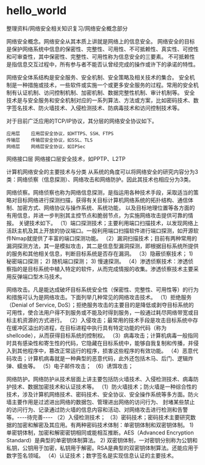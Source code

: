# hello_world
整理资料/网络安全相关知识复习/网络安全概念部分

网络安全概念。网络安全从其本质上讲就是网络上的信息安全。
网络安全的目标是保护网络系统中信息的保密性、完整性、可用性、不可抵赖性、真实性、可控性和可审查性，其中保密性、完整性、可用性称为信息安全的三要素。
不可抵赖性是指信息交互过程中，所有参与者不能否认曾经完成的操作或许下的承诺的特性。

网络安全体系结构是安全服务、安全机制、安全策略及相关技术的集合。
安全机制是一种措施或技术，一些软件或实施一个或更多安全服务的过程。常用的安全机制有认证机制、访问控制机制、加密机制、数据完整性机制、审计机制等。
安全技术是与安全服务和安全机制对应的一系列算法、方法或方案，比如密码技术、数字签名技术、防火墙技术、入侵检测技术、防病毒技术和访问控制技术等。

对于目前广泛应用的TCP/IP协议，其分层的网络安全协议如下。

    应用层    应用层安全协议，如HTTPS、SSH、FTPS
    传输层    传输层安全协议，如SSL、TLS
    网络层    网络层安全协议，如IPSec
  网络接口层  网络接口层安全技术，如PPTP、L2TP

计算机网络安全的主要技术与分类
从系统的角度可以将网络安全的研究内容分为3类：网络侦察（信息探测）、网络攻击和网络防护。因此其技术也相应分为3类。

网络侦察。网络侦察也称为网络信息探测，是指运用各种技术手段，采取适当的策略对目标网络进行探测扫描，获得有关目标计算机网络系统的拓扑结构、通信体制、加密方式、网络协议与操作系统、系统功能，
以及目标地理位置等各方面的有用信息，并进一步判别其主控节点和脆弱节点，为实施网络攻击提供可靠的情报。
关键技术如下。
（1）端口探测技术；主要利用端口扫描技术，以发现网络上活跃主机及其上开放的协议端口。一般利用端口扫描软件进行端口探测，如开源软件Nmap就提供了丰富的端口探测功能。
（2）漏洞扫描技术；目前有两种常用的漏洞探测方法，其一是模拟攻击，其二是信息型漏洞探测，即根据目标系统所提供的服务和其他相关信息，判断目标系统是否存在漏洞。
（3）隐蔽侦察技术；
    1) 秘密端口探测；
    2) 随机端口探测；
    3) 慢速探测。
（4）渗透侦察技术：渗透侦察指的是目标系统中植入特定的软件，从而完成情报的收集。渗透侦察技术主要采用反弹端口型木马技术。

网络攻击。凡是能达成破坏目标系统安全性（保密性、完整性、可用性等）的行为和措施可认为是网络攻击。下面列举几种常见的网络攻击技术。
（1）拒绝服务（Denial of Service, DoS）；拒绝服务攻击的主要目的是降低或剥夺目标系统的可用性，使合法用户得不到服务或不能及时得到服务，一般通过耗尽网络带宽或目标主机资源的方式进行。
（2）入侵攻击；最常用的技术手段是攻击目标系统中存在缓冲区溢出的进程，在目标进程中执行具有特定功能的代码（称为shellcode），从而获得目标系统的控制权。
（3）病毒攻击；计算机病毒一般指同时具有感染性和寄生性的代码，它隐藏在目标系统中，能够自我复制和传播，并侵入到其他程序中，篡改正常运行的程序，损害这些程序的有效功能。
（4）恶意代码攻击；计算机病毒就是一种典型的恶意代码，此外还包括木马、后门、逻辑炸弹、蠕虫等。
（5）电子邮件攻击；
（6）诱饵攻击；

网络防护。网络防护从技术层面上讲主要包括防火墙技术、入侵检测技术、病毒防护技术、数据加密技术和认证技术等。
（1）防火墙技术；防火墙是一种综合性的技术，涉及计算机网络技术、密码技术、安全协议、安全操作系统等多方面。防火墙主要作用是过滤进出网络的数据包、管理进出网络的访问行为、
封堵某些禁止的访问行为、记录通过防火墙的信息内容和活动、对网络攻击进行检测和告警等。----待完善----
（2）入侵检测技术；
（3）密码技术；密码技术主要研究数据的加密和解密及其应用。有两种密码技术体制：单密钥体制和双密钥体制。
    1) 单密钥体制，加密和解密密钥相同或能相互推断。AES（Advanced Encryption Standard）是典型的单密钥体制算法。
    2) 双密钥体制，一对密钥分别称为公钥和私钥，公钥用于加密，私钥用于解密。RSA是典型的双密钥体制算法。还能应用于数字签名领域。
（4）认证技术；数字签名是实现信息认证的主要技术。
